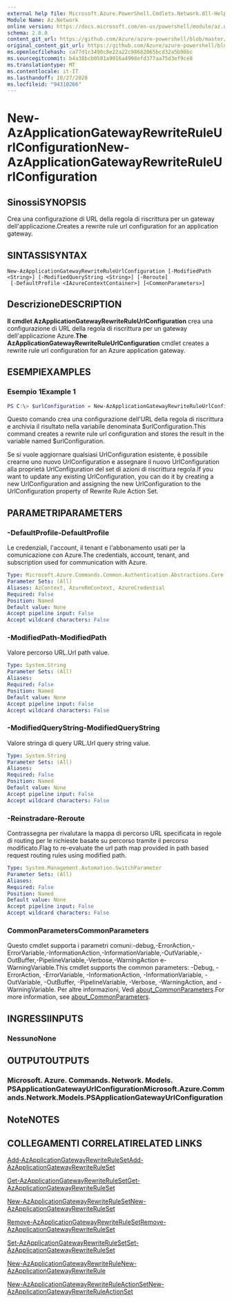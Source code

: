 ```yaml
---
external help file: Microsoft.Azure.PowerShell.Cmdlets.Network.dll-Help.xml
Module Name: Az.Network
online version: https://docs.microsoft.com/en-us/powershell/module/az.network/new-azapplicationgatewayrewriteruleurlconfiguration
schema: 2.0.0
content_git_url: https://github.com/Azure/azure-powershell/blob/master/src/Network/Network/help/New-AzApplicationGatewayRewriteRuleUrlConfiguration.md
original_content_git_url: https://github.com/Azure/azure-powershell/blob/master/src/Network/Network/help/New-AzApplicationGatewayRewriteRuleUrlConfiguration.md
ms.openlocfilehash: ca77d1c3490c8e22a22c98682065bcd32a5b98bc
ms.sourcegitcommit: b4a38bcb0501a9016a4998efd377aa75d3ef9ce8
ms.translationtype: MT
ms.contentlocale: it-IT
ms.lasthandoff: 10/27/2020
ms.locfileid: "94310266"
---
```

# <span data-ttu-id="eee39-101">New-AzApplicationGatewayRewriteRuleUrlConfiguration</span><span class="sxs-lookup"><span data-stu-id="eee39-101">New-AzApplicationGatewayRewriteRuleUrlConfiguration</span></span>

## <span data-ttu-id="eee39-102">Sinossi</span><span class="sxs-lookup"><span data-stu-id="eee39-102">SYNOPSIS</span></span>
<span data-ttu-id="eee39-103">Crea una configurazione di URL della regola di riscrittura per un gateway dell'applicazione.</span><span class="sxs-lookup"><span data-stu-id="eee39-103">Creates a rewrite rule url configuration for an application gateway.</span></span>

## <span data-ttu-id="eee39-104">SINTASSI</span><span class="sxs-lookup"><span data-stu-id="eee39-104">SYNTAX</span></span>

```
New-AzApplicationGatewayRewriteRuleUrlConfiguration [-ModifiedPath <String>] [-ModifiedQueryString <String>] [-Reroute]
 [-DefaultProfile <IAzureContextContainer>] [<CommonParameters>]
```

## <span data-ttu-id="eee39-105">Descrizione</span><span class="sxs-lookup"><span data-stu-id="eee39-105">DESCRIPTION</span></span>
<span data-ttu-id="eee39-106">**Il cmdlet AzApplicationGatewayRewriteRuleUrlConfiguration** crea una configurazione di URL della regola di riscrittura per un gateway dell'applicazione Azure.</span><span class="sxs-lookup"><span data-stu-id="eee39-106">**The AzApplicationGatewayRewriteRuleUrlConfiguration** cmdlet creates a rewrite rule url configuration for an Azure application gateway.</span></span>

## <span data-ttu-id="eee39-107">ESEMPI</span><span class="sxs-lookup"><span data-stu-id="eee39-107">EXAMPLES</span></span>

### <span data-ttu-id="eee39-108">Esempio 1</span><span class="sxs-lookup"><span data-stu-id="eee39-108">Example 1</span></span>
```powershell
PS C:\> $urlConfiguration = New-AzApplicationGatewayRewriteRuleUrlConfiguration -ModifiedPath "/abc" -ModifiedQueryString "x=y&a=b"
```

<span data-ttu-id="eee39-109">Questo comando crea una configurazione dell'URL della regola di riscrittura e archivia il risultato nella variabile denominata $urlConfiguration.</span><span class="sxs-lookup"><span data-stu-id="eee39-109">This command creates a rewrite rule url configuration and stores the result in the variable named $urlConfiguration.</span></span>

<span data-ttu-id="eee39-110">Se si vuole aggiornare qualsiasi UrlConfiguration esistente, è possibile crearne uno nuovo UrlConfiguration e assegnare il nuovo UrlConfiguration alla proprietà UrlConfiguration del set di azioni di riscrittura regola.</span><span class="sxs-lookup"><span data-stu-id="eee39-110">If you want to update any existing UrlConfiguration, you can do it by creating a new UrlConfiguration and assigning the new UrlConfiguration to the UrlConfiguration property of Rewrite Rule Action Set.</span></span>

## <span data-ttu-id="eee39-111">PARAMETRI</span><span class="sxs-lookup"><span data-stu-id="eee39-111">PARAMETERS</span></span>

### <span data-ttu-id="eee39-112">-DefaultProfile</span><span class="sxs-lookup"><span data-stu-id="eee39-112">-DefaultProfile</span></span>
<span data-ttu-id="eee39-113">Le credenziali, l'account, il tenant e l'abbonamento usati per la comunicazione con Azure.</span><span class="sxs-lookup"><span data-stu-id="eee39-113">The credentials, account, tenant, and subscription used for communication with Azure.</span></span>

```yaml
Type: Microsoft.Azure.Commands.Common.Authentication.Abstractions.Core.IAzureContextContainer
Parameter Sets: (All)
Aliases: AzContext, AzureRmContext, AzureCredential
Required: False
Position: Named
Default value: None
Accept pipeline input: False
Accept wildcard characters: False
```

### <span data-ttu-id="eee39-114">-ModifiedPath</span><span class="sxs-lookup"><span data-stu-id="eee39-114">-ModifiedPath</span></span>
<span data-ttu-id="eee39-115">Valore percorso URL.</span><span class="sxs-lookup"><span data-stu-id="eee39-115">Url path value.</span></span>

```yaml
Type: System.String
Parameter Sets: (All)
Aliases:
Required: False
Position: Named
Default value: None
Accept pipeline input: False
Accept wildcard characters: False
```

### <span data-ttu-id="eee39-116">-ModifiedQueryString</span><span class="sxs-lookup"><span data-stu-id="eee39-116">-ModifiedQueryString</span></span>
<span data-ttu-id="eee39-117">Valore stringa di query URL.</span><span class="sxs-lookup"><span data-stu-id="eee39-117">Url query string value.</span></span>

```yaml
Type: System.String
Parameter Sets: (All)
Aliases:
Required: False
Position: Named
Default value: None
Accept pipeline input: False
Accept wildcard characters: False
```

### <span data-ttu-id="eee39-118">-Reinstradare</span><span class="sxs-lookup"><span data-stu-id="eee39-118">-Reroute</span></span>
<span data-ttu-id="eee39-119">Contrassegna per rivalutare la mappa di percorso URL specificata in regole di routing per le richieste basate su percorso tramite il percorso modificato.</span><span class="sxs-lookup"><span data-stu-id="eee39-119">Flag to re-evaluate the url path map provided in path based request routing rules using modified path.</span></span>

```yaml
Type: System.Management.Automation.SwitchParameter
Parameter Sets: (All)
Aliases:
Required: False
Position: Named
Default value: None
Accept pipeline input: False
Accept wildcard characters: False
```

### <span data-ttu-id="eee39-120">CommonParameters</span><span class="sxs-lookup"><span data-stu-id="eee39-120">CommonParameters</span></span>
<span data-ttu-id="eee39-121">Questo cmdlet supporta i parametri comuni:-debug,-ErrorAction,-ErrorVariable,-InformationAction,-InformationVariable,-OutVariable,-OutBuffer,-PipelineVariable,-Verbose,-WarningAction e-WarningVariable.</span><span class="sxs-lookup"><span data-stu-id="eee39-121">This cmdlet supports the common parameters: -Debug, -ErrorAction, -ErrorVariable, -InformationAction, -InformationVariable, -OutVariable, -OutBuffer, -PipelineVariable, -Verbose, -WarningAction, and -WarningVariable.</span></span> <span data-ttu-id="eee39-122">Per altre informazioni, Vedi [about_CommonParameters](http://go.microsoft.com/fwlink/?LinkID=113216).</span><span class="sxs-lookup"><span data-stu-id="eee39-122">For more information, see [about_CommonParameters](http://go.microsoft.com/fwlink/?LinkID=113216).</span></span>

## <span data-ttu-id="eee39-123">INGRESSI</span><span class="sxs-lookup"><span data-stu-id="eee39-123">INPUTS</span></span>

### <span data-ttu-id="eee39-124">Nessuno</span><span class="sxs-lookup"><span data-stu-id="eee39-124">None</span></span>

## <span data-ttu-id="eee39-125">OUTPUT</span><span class="sxs-lookup"><span data-stu-id="eee39-125">OUTPUTS</span></span>

### <span data-ttu-id="eee39-126">Microsoft. Azure. Commands. Network. Models. PSApplicationGatewayUrlConfiguration</span><span class="sxs-lookup"><span data-stu-id="eee39-126">Microsoft.Azure.Commands.Network.Models.PSApplicationGatewayUrlConfiguration</span></span>

## <span data-ttu-id="eee39-127">Note</span><span class="sxs-lookup"><span data-stu-id="eee39-127">NOTES</span></span>

## <span data-ttu-id="eee39-128">COLLEGAMENTI CORRELATI</span><span class="sxs-lookup"><span data-stu-id="eee39-128">RELATED LINKS</span></span>

[<span data-ttu-id="eee39-129">Add-AzApplicationGatewayRewriteRuleSet</span><span class="sxs-lookup"><span data-stu-id="eee39-129">Add-AzApplicationGatewayRewriteRuleSet</span></span>](./Add-AzApplicationGatewayRewriteRuleSet.md)

[<span data-ttu-id="eee39-130">Get-AzApplicationGatewayRewriteRuleSet</span><span class="sxs-lookup"><span data-stu-id="eee39-130">Get-AzApplicationGatewayRewriteRuleSet</span></span>](./Get-AzApplicationGatewayRewriteRuleSet.md)

[<span data-ttu-id="eee39-131">New-AzApplicationGatewayRewriteRuleSet</span><span class="sxs-lookup"><span data-stu-id="eee39-131">New-AzApplicationGatewayRewriteRuleSet</span></span>](./New-AzApplicationGatewayRewriteRuleSet.md)

[<span data-ttu-id="eee39-132">Remove-AzApplicationGatewayRewriteRuleSet</span><span class="sxs-lookup"><span data-stu-id="eee39-132">Remove-AzApplicationGatewayRewriteRuleSet</span></span>](./Remove-AzApplicationGatewayRewriteRuleSet.md)

[<span data-ttu-id="eee39-133">Set-AzApplicationGatewayRewriteRuleSet</span><span class="sxs-lookup"><span data-stu-id="eee39-133">Set-AzApplicationGatewayRewriteRuleSet</span></span>](./Set-AzApplicationGatewayRewriteRuleSet.md)

[<span data-ttu-id="eee39-134">New-AzApplicationGatewayRewriteRule</span><span class="sxs-lookup"><span data-stu-id="eee39-134">New-AzApplicationGatewayRewriteRule</span></span>](./New-AzApplicationGatewayRewriteRule.md)

[<span data-ttu-id="eee39-135">New-AzApplicationGatewayRewriteRuleActionSet</span><span class="sxs-lookup"><span data-stu-id="eee39-135">New-AzApplicationGatewayRewriteRuleActionSet</span></span>](./New-AzApplicationGatewayRewriteRuleActionSet.md)